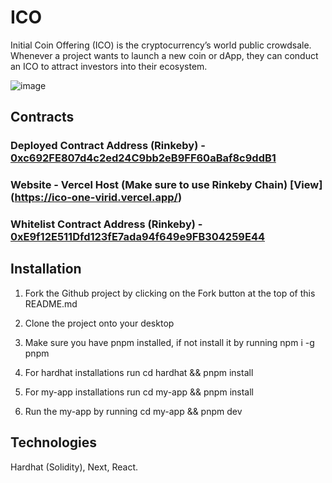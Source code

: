 # ICO

Initial Coin Offering (ICO) is the cryptocurrency’s world public crowdsale. Whenever a project wants to launch a new coin or dApp, they can conduct an ICO to attract investors into their ecosystem.

![image](https://user-images.githubusercontent.com/102557215/184159002-94e8af06-2639-4ae3-b1fd-53f2859454ac.png)

## Contracts
### Deployed Contract Address (Rinkeby) - [0xc692FE807d4c2ed24C9bb2eB9FF60aBaf8c9ddB1](https://rinkeby.etherscan.io/address/0xc692FE807d4c2ed24C9bb2eB9FF60aBaf8c9ddB1)

### Website - Vercel Host (Make sure to use Rinkeby Chain) [View] (https://ico-one-virid.vercel.app/)

### Whitelist Contract Address (Rinkeby) - [0xE9f12E511Dfd123fE7ada94f649e9FB304259E44](https://rinkeby.etherscan.io/address/0xE9f12E511Dfd123fE7ada94f649e9FB304259E44)

## Installation
1. Fork the Github project by clicking on the Fork button at the top of this README.md

2. Clone the project onto your desktop

3. Make sure you have pnpm installed, if not install it by running npm i -g pnpm

4. For hardhat installations run cd hardhat && pnpm install

5. For my-app installations run cd my-app && pnpm install

6. Run the my-app by running cd my-app && pnpm dev


## Technologies

Hardhat (Solidity), Next, React.




